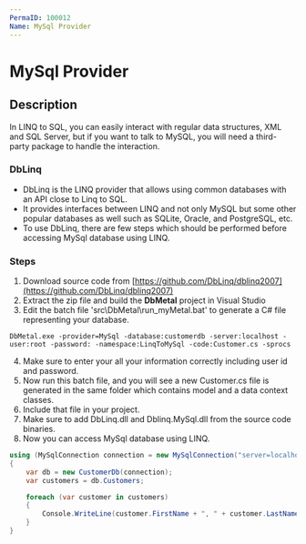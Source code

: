 ```yaml
---
PermaID: 100012
Name: MySql Provider
---
```


# MySql Provider

## Description

In LINQ to SQL, you can easily interact with regular data structures, XML and SQL Server, but if you want to talk to MySQL, you will need a third-party package to handle the interaction.

### DbLinq

 - DbLinq is the LINQ provider that allows using common databases with an API close to Linq to SQL. 
 - It provides interfaces between LINQ and not only MySQL but some other popular databases as well such as SQLite, Oracle, and PostgreSQL, etc. 
 - To use DbLinq, there are few steps which should be performed before accessing MySql database using LINQ.

### Steps

 1. Download source code from [https://github.com/DbLinq/dblinq2007](https://github.com/DbLinq/dblinq2007)
 2. Extract the zip file and build the **DbMetal** project in Visual Studio
 3. Edit the batch file 'src\DbMetal\run_myMetal.bat' to generate a C# file representing your database.

```charp
DbMetal.exe -provider=MySql -database:customerdb -server:localhost -user:root -password: -namespace:LinqToMySql -code:Customer.cs -sprocs
```
 4. Make sure to enter your all your information correctly including user id and password.
 5. Now run this batch file, and you will see a new Customer.cs file is generated in the same folder which contains model and a data context classes.
 5. Include that file in your project.
 6. Make sure to add DbLinq.dll and Dblinq.MySql.dll from the source code binaries.
 7. Now you can access MySql database using LINQ.

```csharp
using (MySqlConnection connection = new MySqlConnection("server=localhost;user id=root;persistsecurityinfo=True;database=customerdb;SslMode=none"))
{
    var db = new CustomerDb(connection);
    var customers = db.Customers;

    foreach (var customer in customers)
    {
        Console.WriteLine(customer.FirstName + ", " + customer.LastName);
    }
}

```
